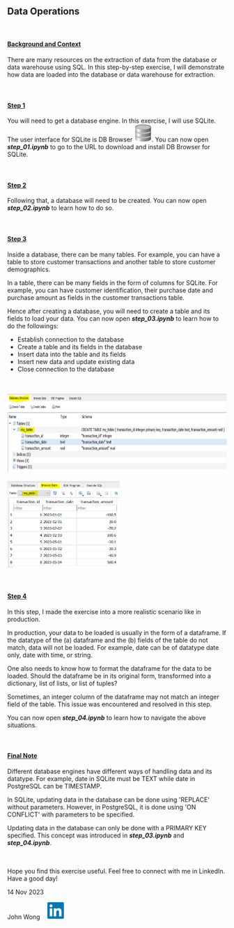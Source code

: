 ## **Data Operations**
<br>

#### <u>**Background and Context**</u>

There are many resources on the extraction of data from the database or data warehouse using SQL. In this step-by-step exercise, I will demonstrate how data are loaded into the database or data warehouse for extraction.
<br>
<br>
<br>

#### <u>**Step 1**</u>

You will need to get a database engine. In this exercise, I will use SQLite. The user interface for SQLite is DB Browser <img src='db_browser.svg' height='40'>. You can now open ***step_01.ipynb*** to go to the URL to download and install DB Browser for SQLite.
<br>
<br>
<br>

#### <u>**Step 2**</u>

Following that, a database will need to be created. You can now open ***step_02.ipynb*** to learn how to do so.
<br>
<br>
<br>

#### <u>**Step 3**</u>

Inside a database, there can be many tables. For example, you can have a table to store customer transactions and another table to store customer demographics.

In a table, there can be many fields in the form of columns for SQLite. For example, you can have customer identification, their purchase date and purchase amount as fields in the customer transactions table.

Hence after creating a database, you will need to create a table and its fields to load your data. You can now open ***step_03.ipynb*** to learn how to do the followings:
* Establish connection to the database
* Create a table and its fields in the database
* Insert data into the table and its fields
* Insert new data and update existing data
* Close connection to the database
<br>
<br>

<img src='step_03a.PNG' height='180'>
<br>
<br>

<img src='step_03b.PNG' height='200'>
<br>
<br>
<br>

#### <u>**Step 4**</u>

In this step, I made the exercise into a more realistic scenario like in production.

In production, your data to be loaded is usually in the form of a dataframe. If the datatype of the (a) dataframe and the (b) fields of the table do not match, data will not be loaded. For example, date can be of datatype date only, date with time, or string.

One also needs to know how to format the dataframe for the data to be loaded. Should the dataframe be in its original form, transformed into a dictionary, list of lists, or list of tuples?

Sometimes, an integer column of the dataframe may not match an integer field of the table. This issue was encountered and resolved in this step.

You can now open ***step_04.ipynb*** to learn how to navigate the above situations.
<br>
<br>
<br>

#### <u>**Final Note**</u>

Different database engines have different ways of handling data and its datatype. For example, date in SQLite must be TEXT while date in PostgreSQL can be TIMESTAMP.

In SQLite, updating data in the database can be done using 'REPLACE' without parameters. However, in PostgreSQL, it is done using 'ON CONFLICT' with parameters to be specified.

Updating data in the database can only be done with a PRIMARY KEY specified. This concept was introduced in ***step_03.ipynb*** and ***step_04.ipynb***.
<br>
<br>
<br>

Hope you find this exercise useful. Feel free to connect with me in LinkedIn. Have a good day!

14 Nov 2023

John Wong &nbsp;&nbsp; [<img src='linkedin.png' height="40"/>](https://www.linkedin.com/in/wongchikeongjohn)
